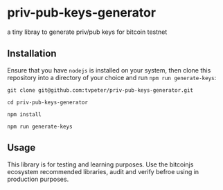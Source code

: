 # priv-pub-keys-generator
a tiny libray to generate priv/pub keys for bitcoin testnet


## Installation

Ensure that you have `nodejs` is installed on your system, then clone this repository into a directory of your choice and run `npm run generate-keys`: 

`git clone git@github.com:tvpeter/priv-pub-keys-generator.git`

`cd priv-pub-keys-generator`

`npm install`

`npm run generate-keys`

## Usage

This library is for testing and learning purposes. Use the bitcoinjs ecosystem recommended libraries, audit and verify befroe using in production purposes.